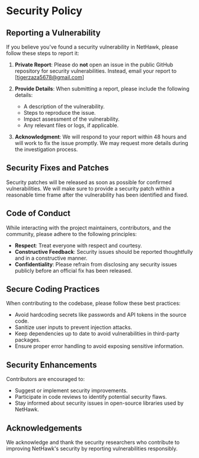 # Security Policy

## Reporting a Vulnerability

If you believe you've found a security vulnerability in NetHawk, please follow these steps to report it:

1. **Private Report**: Please do **not** open an issue in the public GitHub repository for security vulnerabilities. Instead, email your report to [tigerzaza5678@gmail.com]
   
2. **Provide Details**: When submitting a report, please include the following details:
   - A description of the vulnerability.
   - Steps to reproduce the issue.
   - Impact assessment of the vulnerability.
   - Any relevant files or logs, if applicable.
   
3. **Acknowledgment**: We will respond to your report within 48 hours and will work to fix the issue promptly. We may request more details during the investigation process.

## Security Fixes and Patches

Security patches will be released as soon as possible for confirmed vulnerabilities. We will make sure to provide a security patch within a reasonable time frame after the vulnerability has been identified and fixed.

## Code of Conduct

While interacting with the project maintainers, contributors, and the community, please adhere to the following principles:
- **Respect**: Treat everyone with respect and courtesy.
- **Constructive Feedback**: Security issues should be reported thoughtfully and in a constructive manner.
- **Confidentiality**: Please refrain from disclosing any security issues publicly before an official fix has been released.

## Secure Coding Practices

When contributing to the codebase, please follow these best practices:
- Avoid hardcoding secrets like passwords and API tokens in the source code.
- Sanitize user inputs to prevent injection attacks.
- Keep dependencies up to date to avoid vulnerabilities in third-party packages.
- Ensure proper error handling to avoid exposing sensitive information.

## Security Enhancements

Contributors are encouraged to:
- Suggest or implement security improvements.
- Participate in code reviews to identify potential security flaws.
- Stay informed about security issues in open-source libraries used by NetHawk.

## Acknowledgements

We acknowledge and thank the security researchers who contribute to improving NetHawk's security by reporting vulnerabilities responsibly.

